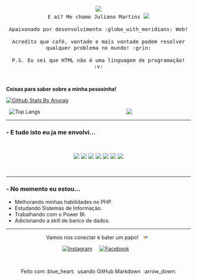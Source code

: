 <p align="center">
  <img src="https://media.giphy.com/media/MeJgB3yMMwIaHmKD4z/giphy.gif" width="20%">
  <br>
  <samp>
    E aí? Me chamo Juliano Martins <img src="https://raw.githubusercontent.com/Quadrified/Quadrified/master/assets/wave.gif" width="30px">
    <br><br>
    Apaixonado por desenvolvimento :globe_with_meridians: Web!
    <br><br>
    Acredito que café, vontade e mais vontade podem resolver qualquer problema no mundo! :grin:
    <br><br>
    P.S. Eu sei que HTML não é uma linguagem de programação! :v:
  </samp>
</p>

<br>

 <b> Coisas para saber sobre a minha pessoinha! </b> 
  
[![Github Stats By Anurag](https://github-readme-stats.vercel.app/api?username=julianoomartins&hide=prs&show_icons=true&title_color=fff&icon_color=79ff97&text_color=9f9f9f&bg_color=151515)](https://github.com/anuraghazra/github-readme-stats)

<img align="right" width="25%"  style=" margin-right: 50px" src="https://i.pinimg.com/originals/e4/26/70/e426702edf874b181aced1e2fa5c6cde.gif" />  &nbsp; 
![Top Langs](https://github-readme-stats.vercel.app/api/top-langs/?username=julianoomartins&theme=radical)

---

### - E tudo isto eu ja me envolvi... 
 &nbsp;  &nbsp; 

<p align="center">
<img src = "https://img.shields.io/badge/-HTML5-E34F26?style=flat&logo=html5&logoColor=white"> <img src = "https://img.shields.io/badge/-CSS3-1572B6?style=flat&logo=css3&logoColor=white">
<img src="https://img.shields.io/badge/-Bootstrap-563D7C?style=flat&logo=bootstrap&logoColor=white">
<img src="https://img.shields.io/badge/-JavaScript-eed718?style=flat&logo=javascript&logoColor=ffffff">
<img src="https://img.shields.io/badge/-MySQL-F29111?style=flat&logo=mysql&logoColor=FFFFFF">
<img src="http://img.shields.io/badge/-Github-000000?style=flat&logo=github&logoColor=FFFFFF">
<img src="http://img.shields.io/badge/-VS%20Code-007ACC?style=flat&logo=visual%20studio%20code&logoColor=white">
  
  &nbsp; 
  
---

</p>

### - No momento eu estou... 

- Melhorando minhas habilidades no PHP. 
- Estudando Sistemas de Informação.
- Trabalhando com o Power BI.
- Adicionando a skill de banco de dados.

---

</details>

<p align="center"> 
   Vamos nos conectar e bater um papo! <img src="https://github.com/SatYu26/SatYu26/raw/master/Assets/Handshake.gif" width="30px"> 
</p>

<p align="center">
  <a href="https://www.linkedin.com/in/julianoomartins/"><img src="https://github.com/Quadrified/Quadrified/raw/master/assets/social_media_svgs/linkedin-round.svg" width="30px" alt="Instagram"></a> &nbsp; &nbsp;
  <a href="https://www.instagram.com/julianoomartins/"><img src="https://github.com/Quadrified/Quadrified/raw/master/assets/social_media_svgs/instagram-round.svg" width="30px" alt="Facebook"></a> &nbsp; &nbsp; 
</p>

<br>

<p align="center">
  Feito com  :blue_heart: &nbsp;usando GitHub Markdown &nbsp;:arrow_down:
</p>
